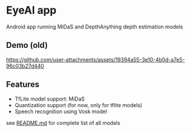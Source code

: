 # EyeAI app

Android app running MiDaS and DepthAnything depth estimation models

## Demo (old)

https://github.com/user-attachments/assets/19394a55-3e10-4b0d-a7e5-96c03b27d440

## Features

- TfLite model support: MiDaS
- Quantization support (for now, only for tflite models)
- Speech recognition using Vosk model

see [README.md](app/src/main/assets/README.md) for complete list of all models
